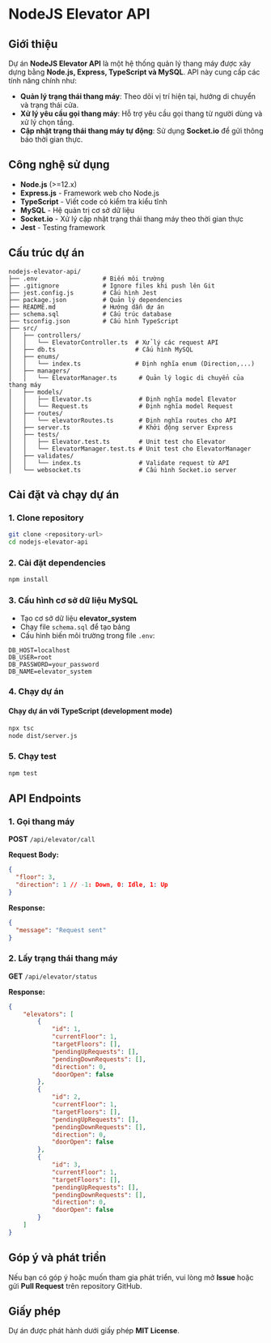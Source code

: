 # NodeJS Elevator API

## Giới thiệu

Dự án **NodeJS Elevator API** là một hệ thống quản lý thang máy được xây dựng bằng **Node.js, Express, TypeScript và MySQL**. API này cung cấp các tính năng chính như:

- **Quản lý trạng thái thang máy**: Theo dõi vị trí hiện tại, hướng di chuyển và trạng thái cửa.
- **Xử lý yêu cầu gọi thang máy**: Hỗ trợ yêu cầu gọi thang từ người dùng và xử lý chọn tầng.
- **Cập nhật trạng thái thang máy tự động**: Sử dụng **Socket.io** để gửi thông báo thời gian thực.

## Công nghệ sử dụng

- **Node.js** (>=12.x)
- **Express.js** - Framework web cho Node.js
- **TypeScript** - Viết code có kiểm tra kiểu tĩnh
- **MySQL** - Hệ quản trị cơ sở dữ liệu
- **Socket.io** - Xử lý cập nhật trạng thái thang máy theo thời gian thực
- **Jest** - Testing framework

## Cấu trúc dự án

```
nodejs-elevator-api/
├── .env                  # Biến môi trường
├── .gitignore            # Ignore files khi push lên Git
├── jest.config.js        # Cấu hình Jest
├── package.json          # Quản lý dependencies
├── README.md             # Hướng dẫn dự án
├── schema.sql            # Cấu trúc database
├── tsconfig.json         # Cấu hình TypeScript
├── src/
│   ├── controllers/
│   │   └── ElevatorController.ts  # Xử lý các request API
│   ├── db.ts                      # Cấu hình MySQL
│   ├── enums/
│   │   └── index.ts               # Định nghĩa enum (Direction,...)
│   ├── managers/
│   │   └── ElevatorManager.ts      # Quản lý logic di chuyển của thang máy
│   ├── models/
│   │   ├── Elevator.ts             # Định nghĩa model Elevator
│   │   └── Request.ts              # Định nghĩa model Request
│   ├── routes/
│   │   └── elevatorRoutes.ts       # Định nghĩa routes cho API
│   ├── server.ts                   # Khởi động server Express
│   ├── tests/
│   │   ├── Elevator.test.ts        # Unit test cho Elevator
│   │   └── ElevatorManager.test.ts # Unit test cho ElevatorManager
│   ├── validates/
│   │   └── index.ts                # Validate request từ API
│   └── websocket.ts                # Cấu hình Socket.io server
```

## Cài đặt và chạy dự án

### 1. Clone repository

```sh
git clone <repository-url>
cd nodejs-elevator-api
```

### 2. Cài đặt dependencies

```sh
npm install
```

### 3. Cấu hình cơ sở dữ liệu MySQL

- Tạo cơ sở dữ liệu **elevator_system**
- Chạy file `schema.sql` để tạo bảng
- Cấu hình biến môi trường trong file `.env`:

```
DB_HOST=localhost
DB_USER=root
DB_PASSWORD=your_password
DB_NAME=elevator_system
```

### 4. Chạy dự án

#### Chạy dự án với TypeScript (development mode)

```sh
npx tsc
node dist/server.js
```

### 5. Chạy test

```sh
npm test
```

## API Endpoints

### 1. Gọi thang máy

**POST** `/api/elevator/call`

**Request Body:**

```json
{
  "floor": 3,
  "direction": 1 // -1: Down, 0: Idle, 1: Up
}
```

**Response:**

```json
{
  "message": "Request sent"
}
```

### 2. Lấy trạng thái thang máy

**GET** `/api/elevator/status`

**Response:**

```json
{
    "elevators": [
        {
            "id": 1,
            "currentFloor": 1,
            "targetFloors": [],
            "pendingUpRequests": [],
            "pendingDownRequests": [],
            "direction": 0,
            "doorOpen": false
        },
        {
            "id": 2,
            "currentFloor": 1,
            "targetFloors": [],
            "pendingUpRequests": [],
            "pendingDownRequests": [],
            "direction": 0,
            "doorOpen": false
        },
        {
            "id": 3,
            "currentFloor": 1,
            "targetFloors": [],
            "pendingUpRequests": [],
            "pendingDownRequests": [],
            "direction": 0,
            "doorOpen": false
        }
    ]
}
```

## Góp ý và phát triển

Nếu bạn có góp ý hoặc muốn tham gia phát triển, vui lòng mở **Issue** hoặc gửi **Pull Request** trên repository GitHub.

## Giấy phép

Dự án được phát hành dưới giấy phép **MIT License**.
